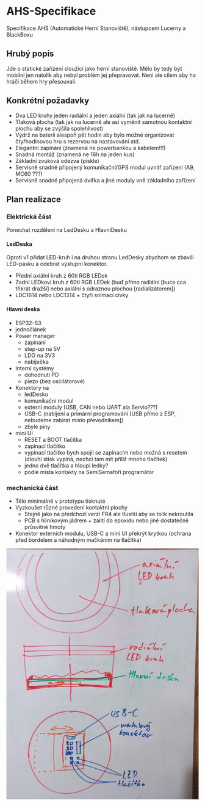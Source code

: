 # AHS-Specifikace

Specifikace AHS (Automatické Herní Stanoviště), nástupcem Lucerny a BlackBoxu

## Hrubý popis
Jde o statické zařízení sloužící jako herní stanoviště.
Mělo by tedy být mobilní jen natolik aby nebyl problém jej přepravovat.
Není ale cílem aby ho hráči během hry přesouvali.

## Konkrétní požadavky
- Dva LED kruhy jeden radiální a jeden axiální (tak jak na lucerně)
- Tlaková plocha (tak jak na lucerně ale asi vyměnit samotnou kontaktní plochu aby se zvýšila spolehlivost)
- Výdrž na baterii alespoň pět hodin aby bylo možné organizovat čtyřhodinovou hru s rezervou na nastavování atd.
- Elegantní zapínání (znamená ne powerbankou a kabelem!!!)
- Snadná montáž (znamená ne 16h na jeden kus)
- Základní zvuková odezva (pískle)
- Servisně snadné připojený komunikační/GPS modul uvnitř zařízení (A9, MC60 ???)
- Servisně snadné připojená dvířka a jiné moduly vně základního zařízení

## Plan realizace

### Elektrická část
Ponechat rozdělení na LedDesku a HlavníDesku
#### LedDeska

Oproti v1 přidat LED-kruh i na druhou stranu LedDesky abychom se zbavili LED-pásku a odebrat výstupní konektor.

- Přední axiální kruh z 60ti RGB LEDek
- Zadní LEDkoví kruh z 60ti RGB LEDek (buď přímo radiální [buce cca třikrát dražší] nebo axiální s odraznou plochou [radializátorem])
- LDC1614 nebo LDC1314 + čtyři snímací cívky 

#### Hlavní deska 
- ESP32-S3
- jednočlánek
- Power manager
    - zapínání
    - step-up na 5V
    - LDO na 3V3
    - nabíječka
- Interní systémy
    - dohodnutí PD
    - piezo (bez oscilátorové)
- Konektory na
    - ledDesku
    - komunikační modul
    - externí moduly (USB, CAN nebo UART ala Servio???)
    - USB-C (nabíjení a primární programování [USB přímo z ESP, nebudeme zabírat místo převodníkem])
    - zbylé piny
- mini UI
    - RESET a BOOT tlačítka
    - zapínací tlačítko
    - vypínací tlačítko bych spojil se zapínacím nebo možná s resetem (dlouhí stisk vypíná, nechci tam mít příliž mnoho tlačítek)
    - jedno dvě tlačítka a hloupí ledky?
    - podle místa kontakty na SemiSemafoří programátor     

### mechanická část

- Tělo minimálně v prototypu tisknuté
- Vyzkoušet různé provedení kontaktní plochy
    - Stejně jako na předchozí verzi FR4 ale tlustší aby se tolik nekroutila
    - PCB s hliníkovým jádrem + zalití do epoxidu nebo jiné dostatečně průsvitné hmoty
- Konektor externích modulu, USB-C a mini UI překrýt krytkou (ochrana před bordelem a náhodným mačkáním na tlačítka) 

![stack Overflow](dvirka.png)
